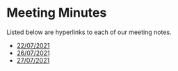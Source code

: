 # Meeting Minutes

Listed below are hyperlinks to each of our meeting notes.

- [22/07/2021](22-Jul.md)
- [26/07/2021](26-Jul.md)
- [27/07/2021](27-Jul.md)